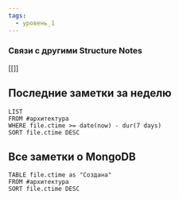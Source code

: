 ```yaml
---
tags:
  - уровень_1
---
```

### Связи с другими Structure Notes

[[]]

## Последние заметки за неделю

```dataview
LIST
FROM #архитектура  
WHERE file.ctime >= date(now) - dur(7 days)
SORT file.ctime DESC
```

## Все заметки о MongoDB

```dataview
TABLE file.ctime as "Создана"
FROM #архитектура 
SORT file.ctime DESC
```
